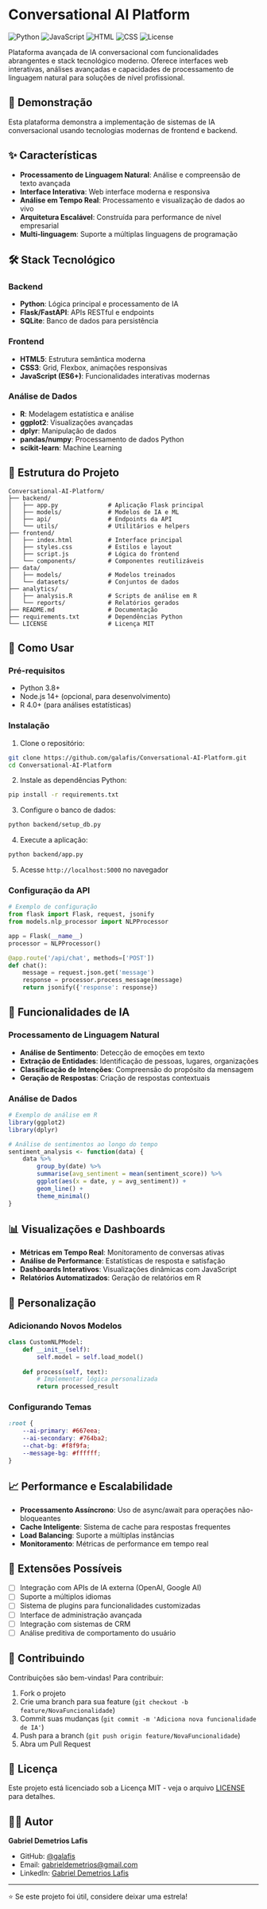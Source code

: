 # Conversational AI Platform

![Python](https://img.shields.io/badge/Python-3776AB?style=flat&logo=python&logoColor=white)
![JavaScript](https://img.shields.io/badge/JavaScript-F7DF1E?style=flat&logo=javascript&logoColor=black)
![HTML](https://img.shields.io/badge/HTML5-E34F26?style=flat&logo=html5&logoColor=white)
![CSS](https://img.shields.io/badge/CSS3-1572B6?style=flat&logo=css3&logoColor=white)
![License](https://img.shields.io/badge/license-MIT-blue.svg)

Plataforma avançada de IA conversacional com funcionalidades abrangentes e stack tecnológico moderno. Oferece interfaces web interativas, análises avançadas e capacidades de processamento de linguagem natural para soluções de nível profissional.

## 🤖 Demonstração

Esta plataforma demonstra a implementação de sistemas de IA conversacional usando tecnologias modernas de frontend e backend.

## ✨ Características

- **Processamento de Linguagem Natural**: Análise e compreensão de texto avançada
- **Interface Interativa**: Web interface moderna e responsiva
- **Análise em Tempo Real**: Processamento e visualização de dados ao vivo
- **Arquitetura Escalável**: Construída para performance de nível empresarial
- **Multi-linguagem**: Suporte a múltiplas linguagens de programação

## 🛠️ Stack Tecnológico

### Backend
- **Python**: Lógica principal e processamento de IA
- **Flask/FastAPI**: APIs RESTful e endpoints
- **SQLite**: Banco de dados para persistência

### Frontend
- **HTML5**: Estrutura semântica moderna
- **CSS3**: Grid, Flexbox, animações responsivas
- **JavaScript (ES6+)**: Funcionalidades interativas modernas

### Análise de Dados
- **R**: Modelagem estatística e análise
- **ggplot2**: Visualizações avançadas
- **dplyr**: Manipulação de dados
- **pandas/numpy**: Processamento de dados Python
- **scikit-learn**: Machine Learning

## 📁 Estrutura do Projeto

```
Conversational-AI-Platform/
├── backend/
│   ├── app.py              # Aplicação Flask principal
│   ├── models/             # Modelos de IA e ML
│   ├── api/                # Endpoints da API
│   └── utils/              # Utilitários e helpers
├── frontend/
│   ├── index.html          # Interface principal
│   ├── styles.css          # Estilos e layout
│   ├── script.js           # Lógica do frontend
│   └── components/         # Componentes reutilizáveis
├── data/
│   ├── models/             # Modelos treinados
│   └── datasets/           # Conjuntos de dados
├── analytics/
│   ├── analysis.R          # Scripts de análise em R
│   └── reports/            # Relatórios gerados
├── README.md               # Documentação
├── requirements.txt        # Dependências Python
└── LICENSE                 # Licença MIT
```

## 🚀 Como Usar

### Pré-requisitos

- Python 3.8+
- Node.js 14+ (opcional, para desenvolvimento)
- R 4.0+ (para análises estatísticas)

### Instalação

1. Clone o repositório:
```bash
git clone https://github.com/galafis/Conversational-AI-Platform.git
cd Conversational-AI-Platform
```

2. Instale as dependências Python:
```bash
pip install -r requirements.txt
```

3. Configure o banco de dados:
```bash
python backend/setup_db.py
```

4. Execute a aplicação:
```bash
python backend/app.py
```

5. Acesse `http://localhost:5000` no navegador

### Configuração da API

```python
# Exemplo de configuração
from flask import Flask, request, jsonify
from models.nlp_processor import NLPProcessor

app = Flask(__name__)
processor = NLPProcessor()

@app.route('/api/chat', methods=['POST'])
def chat():
    message = request.json.get('message')
    response = processor.process_message(message)
    return jsonify({'response': response})
```

## 🧠 Funcionalidades de IA

### Processamento de Linguagem Natural
- **Análise de Sentimento**: Detecção de emoções em texto
- **Extração de Entidades**: Identificação de pessoas, lugares, organizações
- **Classificação de Intenções**: Compreensão do propósito da mensagem
- **Geração de Respostas**: Criação de respostas contextuais

### Análise de Dados
```r
# Exemplo de análise em R
library(ggplot2)
library(dplyr)

# Análise de sentimentos ao longo do tempo
sentiment_analysis <- function(data) {
    data %>%
        group_by(date) %>%
        summarise(avg_sentiment = mean(sentiment_score)) %>%
        ggplot(aes(x = date, y = avg_sentiment)) +
        geom_line() +
        theme_minimal()
}
```

## 📊 Visualizações e Dashboards

- **Métricas em Tempo Real**: Monitoramento de conversas ativas
- **Análise de Performance**: Estatísticas de resposta e satisfação
- **Dashboards Interativos**: Visualizações dinâmicas com JavaScript
- **Relatórios Automatizados**: Geração de relatórios em R

## 🔧 Personalização

### Adicionando Novos Modelos
```python
class CustomNLPModel:
    def __init__(self):
        self.model = self.load_model()
    
    def process(self, text):
        # Implementar lógica personalizada
        return processed_result
```

### Configurando Temas
```css
:root {
    --ai-primary: #667eea;
    --ai-secondary: #764ba2;
    --chat-bg: #f8f9fa;
    --message-bg: #ffffff;
}
```

## 📈 Performance e Escalabilidade

- **Processamento Assíncrono**: Uso de async/await para operações não-bloqueantes
- **Cache Inteligente**: Sistema de cache para respostas frequentes
- **Load Balancing**: Suporte a múltiplas instâncias
- **Monitoramento**: Métricas de performance em tempo real

## 🔧 Extensões Possíveis

- [ ] Integração com APIs de IA externa (OpenAI, Google AI)
- [ ] Suporte a múltiplos idiomas
- [ ] Sistema de plugins para funcionalidades customizadas
- [ ] Interface de administração avançada
- [ ] Integração com sistemas de CRM
- [ ] Análise preditiva de comportamento do usuário

## 🤝 Contribuindo

Contribuições são bem-vindas! Para contribuir:

1. Fork o projeto
2. Crie uma branch para sua feature (`git checkout -b feature/NovaFuncionalidade`)
3. Commit suas mudanças (`git commit -m 'Adiciona nova funcionalidade de IA'`)
4. Push para a branch (`git push origin feature/NovaFuncionalidade`)
5. Abra um Pull Request

## 📄 Licença

Este projeto está licenciado sob a Licença MIT - veja o arquivo [LICENSE](LICENSE) para detalhes.

## 👨‍💻 Autor

**Gabriel Demetrios Lafis**

- GitHub: [@galafis](https://github.com/galafis)
- Email: gabrieldemetrios@gmail.com
- LinkedIn: [Gabriel Demetrios Lafis](https://www.linkedin.com/in/gabriel-demetrios-lafis-62197711b)

---

⭐ Se este projeto foi útil, considere deixar uma estrela!

